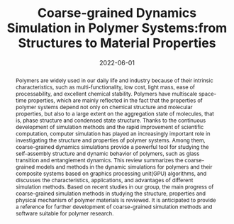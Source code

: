 ---
title: "Coarse-grained Dynamics Simulation in Polymer Systems:from Structures to Material Properties"
authors:
- Huimin Gao
- Rui Shi
- You-Liang Zhu
- Hujun Qian
- Zhongyuan Lu
date: "2022-06-01"
doi: "10.1007/s40242-022-2080-3"
publication_types: ["期刊文章"]
publication: "Chemical Research in Chinese Universities"
publication_short: "Chem. Res. Chin. Univ."
abstract: "
<!--more-->
Polymers are widely used in our daily life and industry  because of their intrinsic characteristics, such as multi-functionality,  low cost, light mass, ease of processability, and excellent chemical  stability. Polymers have multiscale space-time properties, which are  mainly reflected in the fact that the properties of polymer systems  depend not only on chemical structure and molecular properties, but also  to a large extent on the aggregation state of molecules, that is, phase  structure and condensed state structure. Thanks to the continuous  development of simulation methods and the rapid improvement of  scientific computation, computer simulation has played an increasingly  important role in investigating the structure and properties of polymer  systems. Among them, coarse-grained dynamics simulations provide a  powerful tool for studying the self-assembly structure and dynamic  behavior of polymers, such as glass transition and entanglement  dynamics. This review summarizes the coarse-grained models and methods  in the dynamic simulations for polymers and their composite systems  based on graphics processing unit(GPU) algorithms, and discusses the  characteristics, applications, and advantages of different simulation  methods. Based on recent studies in our group, the main progress of  coarse-grained simulation methods in studying the structure, properties  and physical mechanism of polymer materials is reviewed. It is  anticipated to provide a reference for further development of  coarse-grained simulation methods and software suitable for polymer  research."
url_pdf: "https://doi.org/10.1007/s40242-022-2080-3"
---